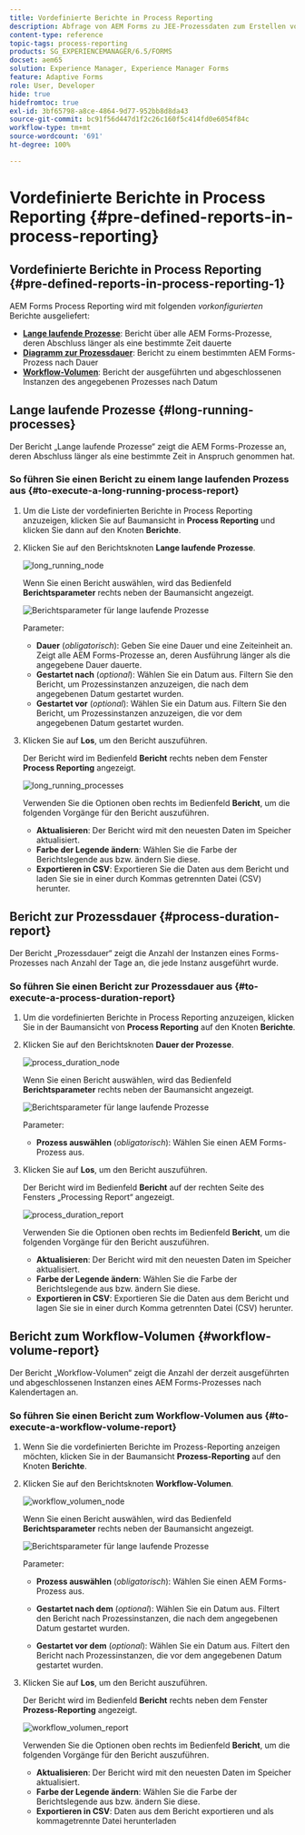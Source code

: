 ```yaml
---
title: Vordefinierte Berichte in Process Reporting
description: Abfrage von AEM Forms zu JEE-Prozessdaten zum Erstellen von Berichten zu lange laufenden Prozessen, Prozessdauer und Workflow-Volumen
content-type: reference
topic-tags: process-reporting
products: SG_EXPERIENCEMANAGER/6.5/FORMS
docset: aem65
solution: Experience Manager, Experience Manager Forms
feature: Adaptive Forms
role: User, Developer
hide: true
hidefromtoc: true
exl-id: 3bf65798-a8ce-4864-9d77-952bb8d8da43
source-git-commit: bc91f56d447d1f2c26c160f5c414fd0e6054f84c
workflow-type: tm+mt
source-wordcount: '691'
ht-degree: 100%

---
```


# Vordefinierte Berichte in Process Reporting {#pre-defined-reports-in-process-reporting}

## Vordefinierte Berichte in Process Reporting {#pre-defined-reports-in-process-reporting-1}

AEM Forms Process Reporting wird mit folgenden *vorkonfigurierten* Berichte ausgeliefert:

* **[Lange laufende Prozesse](#long-running-processes)**: Bericht über alle AEM Forms-Prozesse, deren Abschluss länger als eine bestimmte Zeit dauerte
* **[Diagramm zur Prozessdauer](#process-duration-report)**: Bericht zu einem bestimmten AEM Forms-Prozess nach Dauer
* **[Workflow-Volumen](#workflow-volume-report)**: Bericht der ausgeführten und abgeschlossenen Instanzen des angegebenen Prozesses nach Datum

## Lange laufende Prozesse {#long-running-processes}

Der Bericht „Lange laufende Prozesse“ zeigt die AEM Forms-Prozesse an, deren Abschluss länger als eine bestimmte Zeit in Anspruch genommen hat.

### So führen Sie einen Bericht zu einem lange laufenden Prozess aus {#to-execute-a-long-running-process-report}

1. Um die Liste der vordefinierten Berichte in Process Reporting anzuzeigen, klicken Sie auf Baumansicht in **Process Reporting** und klicken Sie dann auf den Knoten **Berichte**.
1. Klicken Sie auf den Berichtsknoten **Lange laufende Prozesse**.

   ![long_running_node](assets/long_running_node.png)

   Wenn Sie einen Bericht auswählen, wird das Bedienfeld **Berichtsparameter** rechts neben der Baumansicht angezeigt.

   ![Berichtsparameter für lange laufende Prozesse](assets/report_parameters_panel.png)

   Parameter:

   * **Dauer** (*obligatorisch*): Geben Sie eine Dauer und eine Zeiteinheit an. Zeigt alle AEM Forms-Prozesse an, deren Ausführung länger als die angegebene Dauer dauerte.
   * **Gestartet nach** (*optional*): Wählen Sie ein Datum aus. Filtern Sie den Bericht, um Prozessinstanzen anzuzeigen, die nach dem angegebenen Datum gestartet wurden.
   * **Gestartet vor** (*optional*): Wählen Sie ein Datum aus. Filtern Sie den Bericht, um Prozessinstanzen anzuzeigen, die vor dem angegebenen Datum gestartet wurden.

1. Klicken Sie auf **Los**, um den Bericht auszuführen.

   Der Bericht wird im Bedienfeld **Bericht** rechts neben dem Fenster **Process Reporting** angezeigt.

   ![long_running_processes](assets/long_running_processes.png)

   Verwenden Sie die Optionen oben rechts im Bedienfeld **Bericht**, um die folgenden Vorgänge für den Bericht auszuführen.

   * **Aktualisieren**: Der Bericht wird mit den neuesten Daten im Speicher aktualisiert.
   * **Farbe der Legende ändern**: Wählen Sie die Farbe der Berichtslegende aus bzw. ändern Sie diese.
   * **Exportieren in CSV**: Exportieren Sie die Daten aus dem Bericht und laden Sie sie in einer durch Kommas getrennten Datei (CSV) herunter.

## Bericht zur Prozessdauer  {#process-duration-report}

Der Bericht „Prozessdauer“ zeigt die Anzahl der Instanzen eines Forms-Prozesses nach Anzahl der Tage an, die jede Instanz ausgeführt wurde.

### So führen Sie einen Bericht zur Prozessdauer aus {#to-execute-a-process-duration-report}

1. Um die vordefinierten Berichte in Process Reporting anzuzeigen, klicken Sie in der Baumansicht von **Process Reporting** auf den Knoten **Berichte**.
1. Klicken Sie auf den Berichtsknoten **Dauer der Prozesse**.

   ![process_duration_node](assets/process_duration_node.png)

   Wenn Sie einen Bericht auswählen, wird das Bedienfeld **Berichtsparameter** rechts neben der Baumansicht angezeigt.

   ![Berichtsparameter für lange laufende Prozesse](assets/process_duration_params.png)

   Parameter:

   * **Prozess auswählen** (*obligatorisch*): Wählen Sie einen AEM Forms-Prozess aus.

1. Klicken Sie auf **Los**, um den Bericht auszuführen.

   Der Bericht wird im Bedienfeld **Bericht** auf der rechten Seite des Fensters „Processing Report“ angezeigt.

   ![process_duration_report](assets/process_duration_report.png)

   Verwenden Sie die Optionen oben rechts im Bedienfeld **Bericht**, um die folgenden Vorgänge für den Bericht auszuführen.

   * **Aktualisieren**: Der Bericht wird mit den neuesten Daten im Speicher aktualisiert.
   * **Farbe der Legende ändern**: Wählen Sie die Farbe der Berichtslegende aus bzw. ändern Sie diese.
   * **Exportieren in CSV**: Exportieren Sie die Daten aus dem Bericht und lagen Sie sie in einer durch Komma getrennten Datei (CSV) herunter.

## Bericht zum Workflow-Volumen {#workflow-volume-report}

Der Bericht „Workflow-Volumen“ zeigt die Anzahl der derzeit ausgeführten und abgeschlossenen Instanzen eines AEM Forms-Prozesses nach Kalendertagen an.

### So führen Sie einen Bericht zum Workflow-Volumen aus {#to-execute-a-workflow-volume-report}

1. Wenn Sie die vordefinierten Berichte im Prozess-Reporting anzeigen möchten, klicken Sie in der Baumansicht **Prozess-Reporting** auf den Knoten **Berichte**.
1. Klicken Sie auf den Berichtsknoten **Workflow-Volumen**.

   ![workflow_volumen_node](assets/workflow_volume_node.png)

   Wenn Sie einen Bericht auswählen, wird das Bedienfeld **Berichtsparameter** rechts neben der Baumansicht angezeigt.

   ![Berichtsparameter für lange laufende Prozesse](assets/workflow_volume_params.png)

   Parameter:

   * **Prozess auswählen** (*obligatorisch*): Wählen Sie einen AEM Forms-Prozess aus.

   * **Gestartet nach dem** (*optional*): Wählen Sie ein Datum aus. Filtert den Bericht nach Prozessinstanzen, die nach dem angegebenen Datum gestartet wurden.

   * **Gestartet vor dem** (*optional*): Wählen Sie ein Datum aus. Filtert den Bericht nach Prozessinstanzen, die vor dem angegebenen Datum gestartet wurden.

1. Klicken Sie auf **Los**, um den Bericht auszuführen.

   Der Bericht wird im Bedienfeld **Bericht** rechts neben dem Fenster **Prozess-Reporting** angezeigt.

   ![workflow_volumen_report](assets/workflow_volume_report.png)

   Verwenden Sie die Optionen oben rechts im Bedienfeld **Bericht**, um die folgenden Vorgänge für den Bericht auszuführen.

   * **Aktualisieren**: Der Bericht wird mit den neuesten Daten im Speicher aktualisiert.
   * **Farbe der Legende ändern**: Wählen Sie die Farbe der Berichtslegende aus bzw. ändern Sie diese.
   * **Exportieren in CSV**: Daten aus dem Bericht exportieren und als kommagetrennte Datei herunterladen
